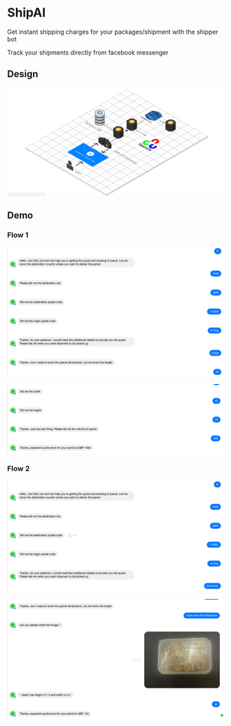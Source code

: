 # ShipAI
Get instant shipping charges for your packages/shipment with the shipper bot

Track your shipments directly from facebook messenger

## Design

![Alt text](/img/DHLitNow_HLD.png?raw=true "Optional Title")



## Demo

### Flow 1
![Alt text](/img/1-1.png?raw=true "Optional Title")

![Alt text](/img/1-2.png?raw=true "Optional Title")

### Flow 2

![Alt text](/img/2-1.png?raw=true "Optional Title")

![Alt text](/img/2-2.png?raw=true "Optional Title")
